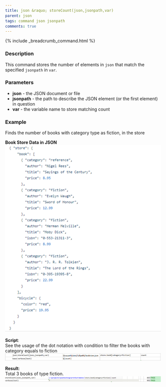 ```yaml
---
title: json &raquo; storeCount(json,jsonpath,var)
parent: json
tags: command json jsonpath
comments: true
---
```

{% include _breadcrumb_command.html %}

### Description
This command stores the number of elements in `json` that match the specified `jsonpath` in `var`.


### Parameters
- **json** - the JSON document or file
- **jsonpath** \- the path to describe the JSON element (or the first element) in question
- **var** \- the variable name to store matching count


### Example
Finds the number of books with category type as fiction, in the store<br/>

**Book Store Data in JSON**<br/>
![bookStoreData](image/bookStoreData.png)

**Script**:<br/>
See the usage of the dot notation with condition to filter the books with category equals to fiction<br/>
![script](image/storeCount_01.png)

**Result**:<br/>
Total 3 books of type fiction.<br/>
![output](image/storeCount_02.png)
